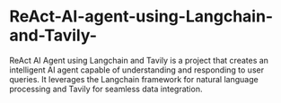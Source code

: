 # ReAct-AI-agent-using-Langchain-and-Tavily-
ReAct AI Agent using Langchain and Tavily is a project that creates an intelligent AI agent capable of understanding and responding to user queries. It leverages the Langchain framework for natural language processing and Tavily for seamless data integration.
